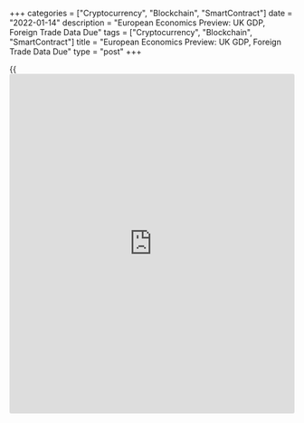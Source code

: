 +++
categories = ["Cryptocurrency", "Blockchain", "SmartContract"]
date = "2022-01-14"
description = "European Economics Preview: UK GDP, Foreign Trade Data Due"
tags = ["Cryptocurrency", "Blockchain", "SmartContract"]
title = "European Economics Preview: UK GDP, Foreign Trade Data Due"
type = "post"
+++

{{<iframe id="large-banner" src="https://www.bounty.group/#slide=2.0" width="100%" height="600" scrolling="no" style="border: 0px solid rgb(216, 221, 230); border-radius: 3px;">}}

Monthly GDP, foreign trade and industrial production from the UK and
annual GDP data from Germany are due on Friday, headlining a busy day
for the European economic [news](https://www.letsplayfx.com/blog/forex-news-website/).  
  
At 2.00 am ET, the Office for National Statistics releases UK GDP,
foreign trade and industrial production data for November. Economists
expect the [economy][1] to grow 0.4 percent on month, faster than the
0.1 percent increase in October.

The visible trade deficit is seen at GBP 14.2 billion in November versus
-GBP 13.9 billion in October.

At 2.45 am ET, France statistical office Insee releases flash consumer
price data. Inflation is forecast to match the flash estimate of 2.8
percent in December.

At 3.00 am ET, consumer price data is due from Hungary. Economists
forecast inflation to ease to 7.2 percent in December from 7.4 percent
in November.

In the meantime, final consumer price data is due from Spain. According
to flash estimate, consumer price inflation rose to 6.7 percent in
December from 5.5 percent in November.

At 3.30 am ET, Statistics Sweden publishes consumer price data for
December. Economists expect inflation to climb to 3.8 percent from 3.3
percent in November.

At 4.00 am ET, Destatis is scheduled to issue Germany's full year GDP
growth for 2021. The economy is expected to grow 2.7 percent compared to
a decline of 4.6 percent in 2020.

At 5.00 am ET, Eurostat is set to release euro area foreign trade data
for November. The trade surplus totaled EUR 3.6 billion in October.

For comments and feedback [contact](https://www.playgroundfx.com/contact/): editorial@rtt[news](https://www.letsplayfx.com/blog/forex-news-website/).com

[Economic News][1]

 **What parts of the world are seeing the best (and worst) economic
performances lately? Click[here][2] to check out our [Econ Scorecard][2]
and find out! See up-to-the-moment [ranking](https://www.playgroundfx.com/blog/crypto-exchange-ranking/)s for the best and worst
performers in [GDP][3], [unemployment rate][4], [inflation][5] and much
more.**

   1. www.rtt[news](https://www.letsplayfx.com/blog/forex-news-website/).com/Content/EconomicNews.aspx
   2. www.rtt[news](https://www.letsplayfx.com/blog/forex-news-website/).com/economic-scorecard/world-rank/industrial-production/highest-performance.aspx
   3. www.rtt[news](https://www.letsplayfx.com/blog/forex-news-website/).com/economic-scorecard/world-rank/GDP/highest-performance.aspx
   4. www.rtt[news](https://www.letsplayfx.com/blog/forex-news-website/).com/economic-scorecard/world-rank/unemployment-rate/lowest-performance.aspx
   5. www.rtt[news](https://www.letsplayfx.com/blog/forex-news-website/).com/economic-scorecard/world-rank/CPI/highest-performance.aspx